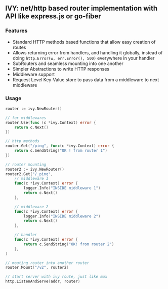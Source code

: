 ## IVY: net/http based router implementation with API like express.js or go-fiber

### Features

- Standard HTTP methods based functions that allow easy creation of routes
- Allows returning error from handlers, and handling it globally, instead of doing `http.Error(w, err.Error(), 500)` everywhere in your handler
- SubRouters and seamless mounting into one another
- Simpler Abstractions to write HTTP responses
- Middleware support
- Request Level Key-Value store to pass data from a middleware to next middleware

### Usage

```go
router := ivy.NewRouter()

// for middlewares
router.Use(func (c *ivy.Context) error {
	return c.Next()
})

// http methods
router.Get("/ping", func(c *ivy.Context) error {
	return c.SendString("OK ! from router 1")
})

// router mounting
router2 := ivy.NewRouter()
router2.Get("/_ping",
	// middleware 1
	func(c *ivy.Context) error {
		logger.Info("INSIDE middleware 1")
		return c.Next()
	},

	// middleware 2
	func(c *ivy.Context) error {
		logger.Info("INSIDE middleware 2")
		return c.Next()
	},

	// handler
	func(c *ivy.Context) error {
		return c.SendString("OK! from router 2")
	},
)

// mouting router into another router
router.Mount("/v2", router2)

// start server with ivy route, just like mux
http.ListenAndServe(addr, router)
```
